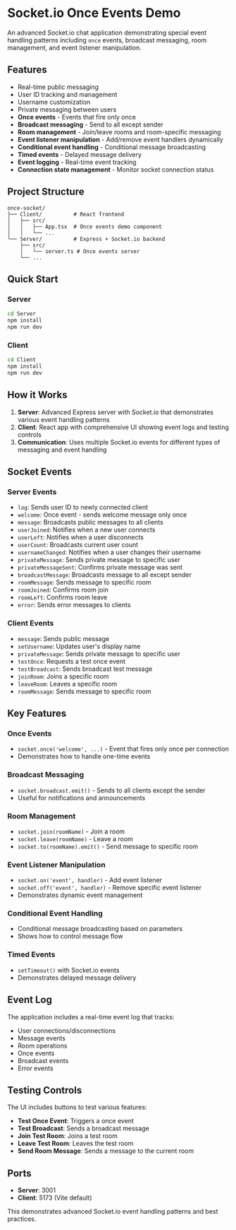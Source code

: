 # Socket.io Once Events Demo

An advanced Socket.io chat application demonstrating special event handling patterns including `once` events, broadcast messaging, room management, and event listener manipulation.

## Features

- Real-time public messaging
- User ID tracking and management
- Username customization
- Private messaging between users
- **Once events** - Events that fire only once
- **Broadcast messaging** - Send to all except sender
- **Room management** - Join/leave rooms and room-specific messaging
- **Event listener manipulation** - Add/remove event handlers dynamically
- **Conditional event handling** - Conditional message broadcasting
- **Timed events** - Delayed message delivery
- **Event logging** - Real-time event tracking
- **Connection state management** - Monitor socket connection status

## Project Structure

```
once-socket/
├── Client/          # React frontend
│   ├── src/
│   │   ├── App.tsx  # Once events demo component
│   │   └── ...
└── Server/          # Express + Socket.io backend
    ├── src/
    │   └── server.ts # Once events server
    └── ...
```

## Quick Start

### Server
```bash
cd Server
npm install
npm run dev
```

### Client
```bash
cd Client
npm install
npm run dev
```

## How it Works

1. **Server**: Advanced Express server with Socket.io that demonstrates various event handling patterns
2. **Client**: React app with comprehensive UI showing event logs and testing controls
3. **Communication**: Uses multiple Socket.io events for different types of messaging and event handling

## Socket Events

### Server Events
- `log`: Sends user ID to newly connected client
- `welcome`: Once event - sends welcome message only once
- `message`: Broadcasts public messages to all clients
- `userJoined`: Notifies when a new user connects
- `userLeft`: Notifies when a user disconnects
- `userCount`: Broadcasts current user count
- `usernameChanged`: Notifies when a user changes their username
- `privateMessage`: Sends private message to specific user
- `privateMessageSent`: Confirms private message was sent
- `broadcastMessage`: Broadcasts message to all except sender
- `roomMessage`: Sends message to specific room
- `roomJoined`: Confirms room join
- `roomLeft`: Confirms room leave
- `error`: Sends error messages to clients

### Client Events
- `message`: Sends public message
- `setUsername`: Updates user's display name
- `privateMessage`: Sends private message to specific user
- `testOnce`: Requests a test once event
- `testBroadcast`: Sends broadcast test message
- `joinRoom`: Joins a specific room
- `leaveRoom`: Leaves a specific room
- `roomMessage`: Sends message to specific room

## Key Features

### Once Events
- `socket.once('welcome', ...)` - Event that fires only once per connection
- Demonstrates how to handle one-time events

### Broadcast Messaging
- `socket.broadcast.emit()` - Sends to all clients except the sender
- Useful for notifications and announcements

### Room Management
- `socket.join(roomName)` - Join a room
- `socket.leave(roomName)` - Leave a room
- `socket.to(roomName).emit()` - Send message to specific room

### Event Listener Manipulation
- `socket.on('event', handler)` - Add event listener
- `socket.off('event', handler)` - Remove specific event listener
- Demonstrates dynamic event management

### Conditional Event Handling
- Conditional message broadcasting based on parameters
- Shows how to control message flow

### Timed Events
- `setTimeout()` with Socket.io events
- Demonstrates delayed message delivery

## Event Log

The application includes a real-time event log that tracks:
- User connections/disconnections
- Message events
- Room operations
- Once events
- Broadcast events
- Error events

## Testing Controls

The UI includes buttons to test various features:
- **Test Once Event**: Triggers a once event
- **Test Broadcast**: Sends a broadcast message
- **Join Test Room**: Joins a test room
- **Leave Test Room**: Leaves the test room
- **Send Room Message**: Sends a message to the current room

## Ports

- **Server**: 3001
- **Client**: 5173 (Vite default)

This demonstrates advanced Socket.io event handling patterns and best practices. 